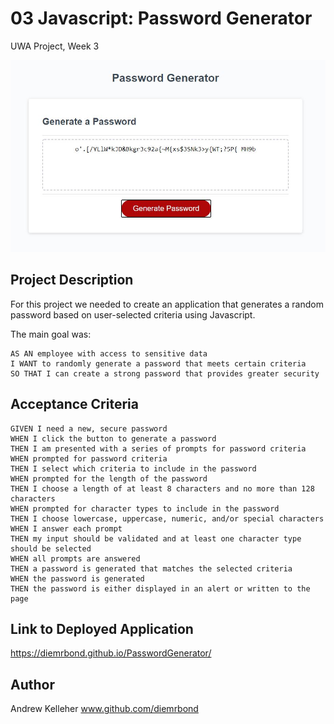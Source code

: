 # 03 Javascript: Password Generator
UWA Project, Week 3

![picture](./assets/images/screenshot.jpg)

## Project Description
For this project we needed to create an application that generates a random password based on user-selected criteria using Javascript. 

The main goal was:
```
AS AN employee with access to sensitive data
I WANT to randomly generate a password that meets certain criteria
SO THAT I can create a strong password that provides greater security
```

## Acceptance Criteria

```
GIVEN I need a new, secure password
WHEN I click the button to generate a password
THEN I am presented with a series of prompts for password criteria
WHEN prompted for password criteria
THEN I select which criteria to include in the password
WHEN prompted for the length of the password
THEN I choose a length of at least 8 characters and no more than 128 characters
WHEN prompted for character types to include in the password
THEN I choose lowercase, uppercase, numeric, and/or special characters
WHEN I answer each prompt
THEN my input should be validated and at least one character type should be selected
WHEN all prompts are answered
THEN a password is generated that matches the selected criteria
WHEN the password is generated
THEN the password is either displayed in an alert or written to the page
```

## Link to Deployed Application
https://diemrbond.github.io/PasswordGenerator/

## Author
Andrew Kelleher 
www.github.com/diemrbond